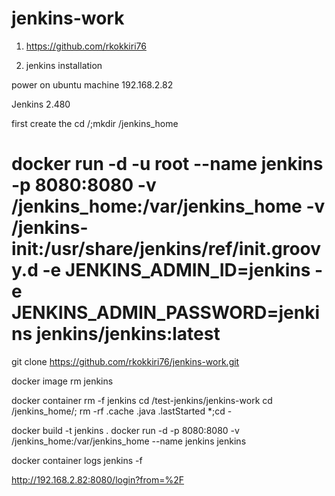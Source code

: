 # jenkins-work

1. https://github.com/rkokkiri76

2. jenkins installation

power on ubuntu machine 192.168.2.82



Jenkins 2.480

first create the 
cd /;mkdir /jenkins_home



# docker run -d -u root  --name jenkins -p 8080:8080  -v /jenkins_home:/var/jenkins_home -v /jenkins-init:/usr/share/jenkins/ref/init.groovy.d -e JENKINS_ADMIN_ID=jenkins -e JENKINS_ADMIN_PASSWORD=jenkins jenkins/jenkins:latest


git clone https://github.com/rkokkiri76/jenkins-work.git


docker image rm jenkins

docker container rm -f jenkins
cd /test-jenkins/jenkins-work
cd  /jenkins_home/; rm -rf .cache .java .lastStarted *;cd -


docker build -t jenkins .
docker run -d -p 8080:8080 -v /jenkins_home:/var/jenkins_home --name jenkins jenkins



docker  container logs jenkins -f

http://192.168.2.82:8080/login?from=%2F

